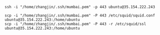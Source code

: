 
    ssh -i "/home/zhangjin/.ssh/mumbai.pem" -p 443 ubuntu@35.154.222.243

    scp -i "/home/zhangjin/.ssh/mumbai.pem" -P 443 /etc/squid/squid.conf  ubuntu@35.154.222.243:/home/ubuntu
    scp -i "/home/zhangjin/.ssh/mumbai.pem" -P 443 -r /etc/squid/ssl  ubuntu@35.154.222.243:/home/ubuntu
<!--stackedit_data:
eyJoaXN0b3J5IjpbLTUwMDYzMjk4XX0=
-->